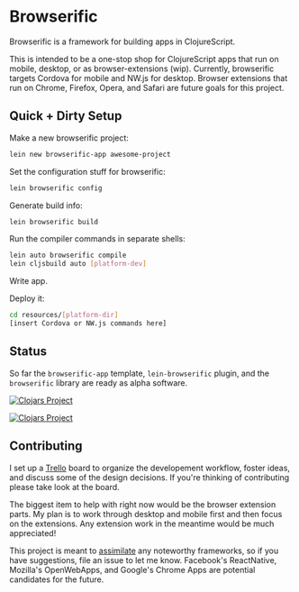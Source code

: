 # Browserific

Browserific is a framework for building apps in ClojureScript. 

This is intended to be a one-stop shop for ClojureScript apps that 
run on mobile, desktop, or as browser-extensions (wip). Currently,
browserific targets Cordova for mobile and NW.js for desktop. Browser
extensions that run on Chrome, Firefox, Opera, and Safari are future
goals for this project. 


## Quick + Dirty Setup

Make a new browserific project:
```sh
lein new browserific-app awesome-project
```

Set the configuration stuff for browserific:
```sh
lein browserific config
```

Generate build info:
```sh
lein browserific build
```

Run the compiler commands in separate shells:
```sh
lein auto browserific compile
lein cljsbuild auto [platform-dev]
```

Write app.

Deploy it:
```sh
cd resources/[platform-dir]
[insert Cordova or NW.js commands here]
```

## Status

So far the `browserific-app` template, `lein-browserific` plugin, and
the `browserific` library are ready as alpha software.

[![Clojars Project](http://clojars.org/browserific/latest-version.svg)](http://clojars.org/browserific)

[![Clojars Project](http://clojars.org/lein-browserific/latest-version.svg)](http://clojars.org/lein-browserific)


## Contributing

I set up a [Trello](https://trello.com/b/hDlRgiHo/browserific) board
to organize the developement workflow, foster ideas, and discuss some of
the design decisions. If you're thinking of contributing please take
look at the board.

The biggest item to help with right now would be the browser extension
parts. My plan is to work through desktop and mobile first and then
focus on the extensions. Any extension work in the meantime would be
much appreciated! 

This project is meant to
[assimilate](https://www.youtube.com/watch?v=AyenRCJ_4Ww) any noteworthy
frameworks, so if you have suggestions, file an issue to let me
know. Facebook's ReactNative, Mozilla's OpenWebApps, and Google's Chrome
Apps are potential candidates for the future.
